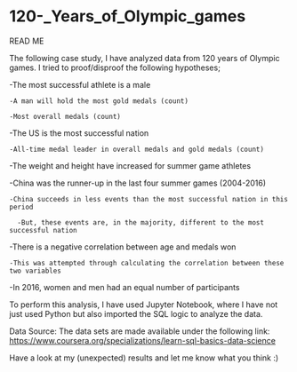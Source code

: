 # 120-_Years_of_Olympic_games

READ ME

The following case study, I have analyzed data from 120 years of Olympic games.
I tried to proof/disproof the following hypotheses;

  -The most successful athlete is a male
  
    -A man will hold the most gold medals (count)
    
    -Most overall medals (count)

  -The US is the most successful nation
  
    -All-time medal leader in overall medals and gold medals (count)

  -The weight and height have increased for summer game athletes

  -China was the runner-up in the last four summer games (2004-2016)
  
    -China succeeds in less events than the most successful nation in this period
    
	  -But, these events are, in the majority, different to the most successful nation

  -There is a negative correlation between age and medals won
  
	-This was attempted through calculating the correlation between these two variables

  -In 2016, women and men had an equal number of participants

To perform this analysis, I have used Jupyter Notebook, where I have not just used Python
but also imported the SQL logic to analyze the data.

Data Source:
The data sets are made available under the following link:
https://www.coursera.org/specializations/learn-sql-basics-data-science

Have a look at my (unexpected) results and let me know what you think :)
